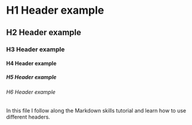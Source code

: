 # H1 Header example
## H2 Header example
### H3 Header example
#### H4 Header example
##### H5 Header example
###### H6 Header example
In this file I follow along the Markdown skills tutorial and learn how to use different headers.
